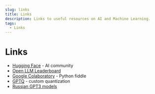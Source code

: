 ```yaml
---
slug: links
title: Links
description: Links to useful resources on AI and Machine Learning.
tags:
  - Links
---
```


# Links

* [Hugging Face](https://huggingface.co/) - AI community
* [Open LLM Leaderboard](https://huggingface.co/spaces/open-llm-leaderboard/open_llm_leaderboard)
* [Google Colaboratory](https://colab.research.google.com/) - Python fiddle
* [GPTQ](https://github.com/IST-DASLab/gptq) - custom quantization
* [Russian GPT3 models](https://github.com/ai-forever/ru-gpts)
